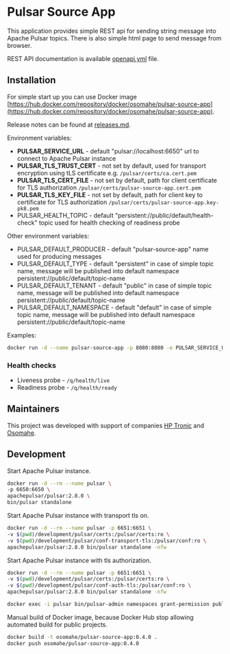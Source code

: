 # Pulsar Source App

This application provides simple REST api for sending string message into Apache Pulsar topics. There is also simple html page to send message from browser.

REST API documentation is available [openapi.yml](openapi.yml) file.

## Installation

For simple start up you can use Docker image [https://hub.docker.com/repository/docker/osomahe/pulsar-source-app](https://hub.docker.com/repository/docker/osomahe/pulsar-source-app).

Release notes can be found at [releases.md](releases.md). 

Environment variables:

* **PULSAR_SERVICE_URL** - default "pulsar://localhost:6650" url to connect to Apache Pulsar instance
* **PULSAR_TLS_TRUST_CERT** - not set by default, used for transport encryption using tLS certificate e.g. `/pulsar/certs/ca.cert.pem`
* **PULSAR_TLS_CERT_FILE** - not set by default, path for client certificate for TLS authorization `/pulsar/certs/pulsar-source-app.cert.pem`
* **PULSAR_TLS_KEY_FILE** - not set by default, path for client key to certificate for TLS authorization `/pulsar/certs/pulsar-source-app.key-pk8.pem`
* PULSAR_HEALTH_TOPIC - default "persistent://public/default/health-check" topic used for health checking of readiness probe
  
Other environment variables:

* PULSAR_DEFAULT_PRODUCER - default "pulsar-source-app" name used for producing messages
* PULSAR_DEFAULT_TYPE - default "persistent" in case of simple topic name, message will be published into default namespace  persistent://public/default/topic-name
* PULSAR_DEFAULT_TENANT - default "public" in case of simple topic name, message will be published into default namespace  persistent://public/default/topic-name
* PULSAR_DEFAULT_NAMESPACE - default "default" in case of simple topic name, message will be published into default namespace  persistent://public/default/topic-name

Examples:
```bash
docker run -d --name pulsar-source-app -p 8080:8080 -e PULSAR_SERVICE_URL="pulsar://pulsarhostname:6650" osomahe/pulsar-source-app
```

### Health checks

* Liveness probe - `/q/health/live`
* Readiness probe - `/q/health/ready`

## Maintainers

This project was developed with support of companies [HP Tronic](http://www.hptronic.cz/) and [Osomahe](https://www.osomahe.com/).


## Development

Start Apache Pulsar instance.
```bash
docker run -d --rm --name pulsar \
-p 6650:6650 \
apachepulsar/pulsar:2.8.0 \
bin/pulsar standalone
```

Start Apache Pulsar instance with transport tls on.
```bash
docker run -d --rm --name pulsar -p 6651:6651 \
-v $(pwd)/development/pulsar/certs:/pulsar/certs:ro \
-v $(pwd)/development/pulsar/conf-transport-tls:/pulsar/conf:ro \
apachepulsar/pulsar:2.8.0 bin/pulsar standalone -nfw
```

Start Apache Pulsar instance with tls authorization.
```bash
docker run -d --rm --name pulsar -p 6651:6651 \
-v $(pwd)/development/pulsar/certs:/pulsar/certs:ro \
-v $(pwd)/development/pulsar/conf-auth-tls:/pulsar/conf:ro \
apachepulsar/pulsar:2.8.0 bin/pulsar standalone -nfw

docker exec -i pulsar bin/pulsar-admin namespaces grant-permission public/default --actions produce,consume --role pulsar-source-app
```

Manual build of Docker image, because Docker Hub stop allowing automated build for public projects.
```bash
docker build -t osomahe/pulsar-source-app:0.4.0 .
docker push osomahe/pulsar-source-app:0.4.0
```